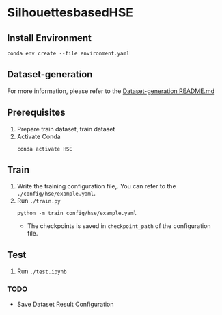 # SilhouettesbasedHSE

## Install Environment
```
conda env create --file environment.yaml
```

## Dataset-generation
For more information, please refer to the [Dataset-generation README.md](dataset-generation/README.md)

## Prerequisites
1. Prepare train dataset, train dataset
2. Activate Conda
    ```
    conda activate HSE
    ```

## Train
1. Write the training configuration file,. You can refer to the `./config/hse/example.yaml`.
1. Run `./train.py`
    ```
    python -m train config/hse/example.yaml
    ```
    - The checkpoints is saved in `checkpoint_path` of the configuration file.
    
## Test
1. Run `./test.ipynb`

### TODO
- Save Dataset Result Configuration 